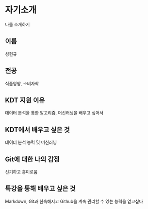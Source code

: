 # 자기소개
나를 소개하기

## 이름
성현규

## 전공
식품영양, 소비자학

## KDT 지원 이유
데이터 분석을 통한 알고리즘, 머신러닝을 배우고 싶어서

## KDT에서 배우고 싶은 것
데이터 분석 능력 및 머신러닝

## Git에 대한 나의 감정
신기하고 흥미로움

## 특강을 통해 배우고 싶은 것
Markdown, Git과 친숙해지고 Github을 계속 관리할 수 있는 능력을 얻고싶다